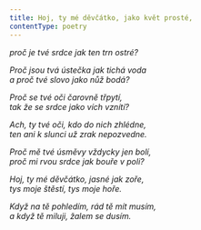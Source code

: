 ```yaml
---
title: Hoj, ty mé děvčátko, jako květ prosté,
contentType: poetry
---
```


<section>

_proč je tvé srdce jak ten trn ostré?_

</section>

<section>

_Proč jsou tvá ústečka jak tichá voda  
a proč tvé slovo jako nůž bodá?_

</section>

<section>

_Proč se tvé oči čarovně třpytí,  
tak že se srdce jako vích vznítí?_

</section>

<section>

_Ach, ty tvé oči, kdo do nich zhlédne,  
ten ani k slunci už zrak nepozvedne._

</section>

<section>

_Proč mě tvé úsměvy vždycky jen bolí,  
proč mi rvou srdce jak bouře v poli?_

</section>

<section>

_Hoj, ty mé děvčátko, jasné jak zoře,  
tys moje štěstí, tys moje hoře._

</section>

<section>

_Když na tě pohledím, rád tě mít musím,  
a když tě miluji, žalem se dusím._

</section>
